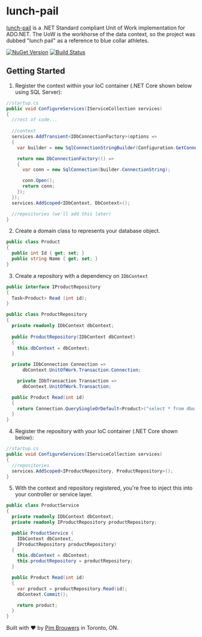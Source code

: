 ﻿# lunch-pail
[lunch-pail](https://github.com/pimbrouwers/lunch-pail) is a .NET Standard compliant Unit of Work implementation for ADO.NET. The UoW is the workhorse of the data context, so the project was dubbed "lunch pail" as a reference to blue collar athletes.

[![NuGet Version](https://img.shields.io/nuget/v/LunchPail.svg)](https://www.nuget.org/packages/LunchPail)
[![Build Status](https://travis-ci.org/pimbrouwers/LunchPail.svg?branch=master)](https://travis-ci.org/pimbrouwers/LunchPail)

## Getting Started

1. Register the context within your IoC container (.NET Core shown below using SQL Server):

```c#
//startup.cs
public void ConfigureServices(IServiceCollection services)
{
  //rest of code...
  
  //context
  services.AddTransient<IDbConnectionFactory>(options =>
  {
    var builder = new SqlConnectionStringBuilder(Configuration.GetConnectionString("DefaultConnection"));

    return new DbConnectionFactory(() =>
    {
      var conn = new SqlConnection(builder.ConnectionString);

      conn.Open();
      return conn;
    });
  });
  services.AddScoped<IDbContext, DbContext>();

  //repositories (we'll add this later)  
}
```

2. Create a domain class to represents your database object.

```c#
public class Product
{
  public int Id { get; set; }
  public string Name { get; set; }
}
```

3. Create a repository with a dependency on `IDbContext`

```c#
public interface IProductRepository 
{
  Task<Product> Read (int id);
}

public class ProductRepository
{
  private readonly IDbContext dbContext;
  
  public ProductRepository(IDbContext dbContext)
  {
    this.dbContext = dbContext;
  }

  private IDbConnection Connection =>
      dbContext.UnitOfWork.Transaction.Connection;

    private IDbTransaction Transaction =>
      dbContext.UnitOfWork.Transaction;

  public Product Read(int id)
  {
    return Connection.QuerySingleOrDefault<Product>("select * from dbo.Product where Id = @id", new { id }, transaction: Transaction);
  }
}
```

4. Register the repository with your IoC container (.NET Core shown below):

```c#
//startup.cs
public void ConfigureServices(IServiceCollection services)
{
  //repositories
  services.AddScoped<IProductRepository, ProductRepository>();
}
```

5. With the context and repository registered, you're free to inject this into your controller or service layer.

```c#
public class ProductService 
{
  private readonly IDbContext dbContext;
  private readonly IProductRepository productRepository;

  public ProductService (
    IDbContext dbContext,
    IProductRepository productRepository)
  {
    this.dbContext = dbContext;
    this.productRepository = productRepository;
  }

  public Product Read(int id)
  {
    var product = productRepository.Read(id);
    dbContext.Commit();

    return product;
  }
}
```

Built with ♥ by [Pim Brouwers](https://github.com/pimbrouwers) in Toronto, ON. 
